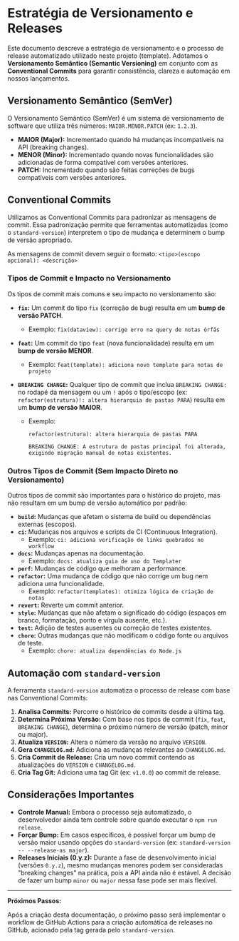 # Estratégia de Versionamento e Releases

Este documento descreve a estratégia de versionamento e o processo de release automatizado utilizado neste projeto (template). Adotamos o **Versionamento Semântico (Semantic Versioning)** em conjunto com as **Conventional Commits** para garantir consistência, clareza e automação em nossos lançamentos.

## Versionamento Semântico (SemVer)

O Versionamento Semântico (SemVer) é um sistema de versionamento de software que utiliza três números: `MAIOR.MENOR.PATCH` (ex: `1.2.3`).

-   **MAIOR (Major):** Incrementado quando há mudanças incompatíveis na API (breaking changes).
-   **MENOR (Minor):** Incrementado quando novas funcionalidades são adicionadas de forma compatível com versões anteriores.
-   **PATCH:** Incrementado quando são feitas correções de bugs compatíveis com versões anteriores.

## Conventional Commits

Utilizamos as Conventional Commits para padronizar as mensagens de commit. Essa padronização permite que ferramentas automatizadas (como o `standard-version`) interpretem o tipo de mudança e determinem o bump de versão apropriado.

As mensagens de commit devem seguir o formato: `<tipo>(escopo opcional): <descrição>`

### Tipos de Commit e Impacto no Versionamento

Os tipos de commit mais comuns e seu impacto no versionamento são:

-   **`fix`:** Um commit do tipo `fix` (correção de bug) resulta em um **bump de versão PATCH**.
    *   Exemplo: `fix(dataview): corrige erro na query de notas órfãs`

-   **`feat`:** Um commit do tipo `feat` (nova funcionalidade) resulta em um **bump de versão MENOR**.
    *   Exemplo: `feat(template): adiciona novo template para notas de projeto`

-   **`BREAKING CHANGE`:** Qualquer tipo de commit que inclua `BREAKING CHANGE:` no rodapé da mensagem ou um `!` após o tipo/escopo (ex: `refactor(estrutura)!: altera hierarquia de pastas PARA`) resulta em um **bump de versão MAIOR**.
    *   Exemplo:
        ```
        refactor(estrutura): altera hierarquia de pastas PARA

        BREAKING CHANGE: A estrutura de pastas principal foi alterada, exigindo migração manual de notas existentes.
        ```

### Outros Tipos de Commit (Sem Impacto Direto no Versionamento)

Outros tipos de commit são importantes para o histórico do projeto, mas não resultam em um bump de versão automático por padrão:

-   **`build`:** Mudanças que afetam o sistema de build ou dependências externas (escopos).
-   **`ci`:** Mudanças nos arquivos e scripts de CI (Continuous Integration).
    *   Exemplo: `ci: adiciona verificação de links quebrados no workflow`
-   **`docs`:** Mudanças apenas na documentação.
    *   Exemplo: `docs: atualiza guia de uso do Templater`
-   **`perf`:** Mudanças de código que melhoram a performance.
-   **`refactor`:** Uma mudança de código que não corrige um bug nem adiciona uma funcionalidade.
    *   Exemplo: `refactor(templates): otimiza lógica de criação de notas`
-   **`revert`:** Reverte um commit anterior.
-   **`style`:** Mudanças que não afetam o significado do código (espaços em branco, formatação, ponto e vírgula ausente, etc.).
-   **`test`:** Adição de testes ausentes ou correção de testes existentes.
-   **`chore`:** Outras mudanças que não modificam o código fonte ou arquivos de teste.
    *   Exemplo: `chore: atualiza dependências do Node.js`

## Automação com `standard-version`

A ferramenta `standard-version` automatiza o processo de release com base nas Conventional Commits:

1.  **Analisa Commits:** Percorre o histórico de commits desde a última tag.
2.  **Determina Próxima Versão:** Com base nos tipos de commit (`fix`, `feat`, `BREAKING CHANGE`), determina o próximo número de versão (patch, minor ou major).
3.  **Atualiza `VERSION`:** Altera o número da versão no arquivo `VERSION`.
4.  **Gera `CHANGELOG.md`:** Adiciona as mudanças relevantes ao `CHANGELOG.md`.
5.  **Cria Commit de Release:** Cria um novo commit contendo as atualizações do `VERSION` e `CHANGELOG.md`.
6.  **Cria Tag Git:** Adiciona uma tag Git (ex: `v1.0.0`) ao commit de release.

## Considerações Importantes

-   **Controle Manual:** Embora o processo seja automatizado, o desenvolvedor ainda tem controle sobre quando executar o `npm run release`.
-   **Forçar Bump:** Em casos específicos, é possível forçar um bump de versão maior usando opções do `standard-version` (ex: `standard-version -- --release-as major`).
-   **Releases Iniciais (0.y.z):** Durante a fase de desenvolvimento inicial (versões `0.y.z`), mesmo mudanças menores podem ser consideradas "breaking changes" na prática, pois a API ainda não é estável. A decisão de fazer um bump `minor` ou `major` nessa fase pode ser mais flexível.

---

**Próximos Passos:**

Após a criação desta documentação, o próximo passo será implementar o workflow de GitHub Actions para a criação automática de releases no GitHub, acionado pela tag gerada pelo `standard-version`.